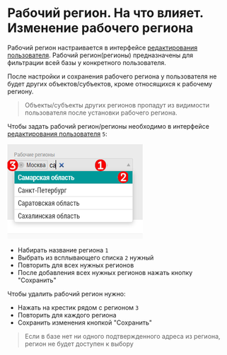# Рабочий регион. На что влияет. Изменение рабочего региона

Рабочий регион настраивается в интерфейсе [редактирования пользователя](accounts-user-edit.html).
Рабочий регион(регионы) предназначены для фильтрации всей базы у конкретного пользователя.

После настройки и сохранения рабочего региона у пользователя не будет других объектов/субъектов, кроме относящихся к рабочему региону.

> Объекты/субъекты других регионов пропадут из видимости пользователя после установки рабочего региона.

Чтобы задать рабочий регион/регионы необходимо в интерфейсе [редактирования пользователя](accounts-user-edit.html) `5`:

![](../images/accounts-user-region.png)

  -  Набирать название региона `1`
  -  Выбрать из всплывающего списка `2` нужный
  -  Повторить для всех нужных регионов
  -  После добавления всех нужных регионов нажать кнопку "Сохранить" 

Чтобы удалить рабочий регион нужно: 
  - Нажать на крестик рядом с регионом `3`
  - Повторить для каждого региона
  - Сохранить изменения кнопкой "Сохранить" 

> Если в базе нет ни одного подтвержденного адреса из региона, регион не будет доступен к выбору
